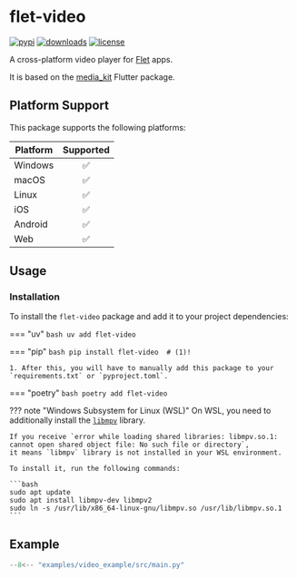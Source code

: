 # flet-video

[![pypi](https://img.shields.io/pypi/v/flet-video.svg)](https://pypi.python.org/pypi/flet-video)
[![downloads](https://static.pepy.tech/badge/flet-video/month)](https://pepy.tech/project/flet-video)
[![license](https://img.shields.io/github/license/flet-dev/flet-video.svg)](https://github.com/flet-dev/flet-video/blob/main/LICENSE)

A cross-platform video player for [Flet](https://flet.dev) apps.

It is based on the [media_kit](https://pub.dev/packages/media_kit) Flutter package.

## Platform Support

This package supports the following platforms:

| Platform | Supported |
|----------|:---------:|
| Windows  |     ✅     |
| macOS    |     ✅     |
| Linux    |     ✅     |
| iOS      |     ✅     |
| Android  |     ✅     |
| Web      |     ✅     |

## Usage

### Installation

To install the `flet-video` package and add it to your project dependencies:

=== "uv"
    ```bash
    uv add flet-video
    ```

=== "pip"
    ```bash
    pip install flet-video  # (1)!
    ```

    1. After this, you will have to manually add this package to your `requirements.txt` or `pyproject.toml`.

=== "poetry"
    ```bash
    poetry add flet-video
    ```

??? note "Windows Subsystem for Linux (WSL)"
    On WSL, you need to additionally install the [`libmpv`](https://github.com/mpv-player/mpv) library.
    
    If you receive `error while loading shared libraries: libmpv.so.1: cannot open shared object file: No such file or directory`, 
    it means `libmpv` library is not installed in your WSL environment.
    
    To install it, run the following commands:
    
    ```bash
    sudo apt update
    sudo apt install libmpv-dev libmpv2
    sudo ln -s /usr/lib/x86_64-linux-gnu/libmpv.so /usr/lib/libmpv.so.1
    ```

## Example

```python title="main.py"
--8<-- "examples/video_example/src/main.py"
``` 
